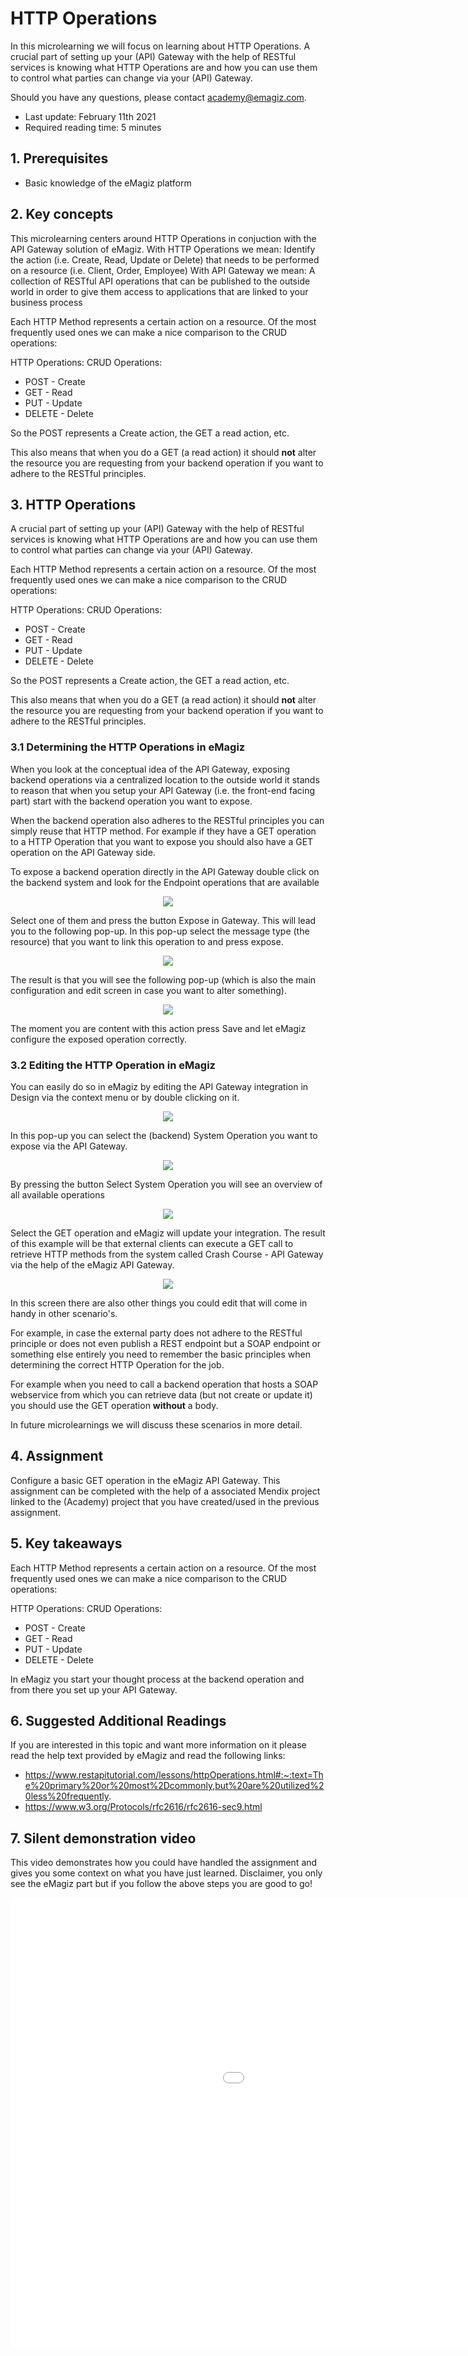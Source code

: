 # HTTP Operations

In this microlearning we will focus on learning about HTTP Operations.
A crucial part of setting up your (API) Gateway with the help of RESTful services is 
knowing what HTTP Operations are and how you can use them to control what parties can change via your (API) Gateway.

Should you have any questions, please contact academy@emagiz.com.

- Last update: February 11th 2021
- Required reading time: 5 minutes

## 1. Prerequisites
- Basic knowledge of the eMagiz platform

## 2. Key concepts
This microlearning centers around HTTP Operations in conjuction with the API Gateway solution of eMagiz.
With HTTP Operations we mean: Identify the action (i.e. Create, Read, Update or Delete) that needs to be performed on a resource (i.e. Client, Order, Employee)
With API Gateway we mean: A collection of RESTful API operations that can be published to the outside world in order to give them access to applications that are linked to your business process

Each HTTP Method represents a certain action on a resource. Of the most frequently used ones we can make a nice comparison to the CRUD operations:

HTTP Operations:		CRUD Operations:
- POST					- Create
- GET					- Read
- PUT					- Update
- DELETE				- Delete

So the POST represents a Create action, the GET a read action, etc.

This also means that when you do a GET (a read action) it should **not** alter the resource you are requesting from your backend operation if you want to adhere to the RESTful principles.

## 3. HTTP Operations
A crucial part of setting up your (API) Gateway with the help of RESTful services is 
knowing what HTTP Operations are and how you can use them to control what parties can change via your (API) Gateway.

Each HTTP Method represents a certain action on a resource. Of the most frequently used ones we can make a nice comparison to the CRUD operations:

HTTP Operations:		CRUD Operations:
- POST					- Create
- GET					- Read
- PUT					- Update
- DELETE				- Delete

So the POST represents a Create action, the GET a read action, etc.

This also means that when you do a GET (a read action) it should **not** alter the resource you are requesting from your backend operation if you want to adhere to the RESTful principles.

### 3.1 Determining the HTTP Operations in eMagiz

When you look at the conceptual idea of the API Gateway, exposing backend operations via a centralized location to the outside world 
it stands to reason that when you setup your API Gateway (i.e. the front-end facing part) start with the backend operation you want to expose. 

When the backend operation also adheres to the RESTful principles you can simply reuse that HTTP method. 
For example if they have a GET operation to a HTTP Operation that you want to expose you should also have a GET operation on the API Gateway side.

To expose a backend operation directly in the API Gateway double click on the backend system and look for the Endpoint operations that are available

<p align="center"><img src="../../img/microlearning/ml-api-http-operations--endpoint-operations.png"></p>

Select one of them and press the button Expose in Gateway. This will lead you to the following pop-up. 
In this pop-up select the message type (the resource) that you want to link this operation to and press expose.

<p align="center"><img src="../../img/microlearning/ml-api-http-operations--endpoint-operations-message-type.png"></p>

The result is that you will see the following pop-up (which is also the main configuration and edit screen in case you want to alter something).

<p align="center"><img src="../../img/microlearning/ml-api-http-operations--api-gateway-exposed-from-backend-edit.png"></p>

The moment you are content with this action press Save and let eMagiz configure the exposed operation correctly.

### 3.2 Editing the HTTP Operation in eMagiz

You can easily do so in eMagiz by editing the API Gateway integration in Design via the context menu or by double clicking on it.

<p align="center"><img src="../../img/microlearning/ml-api-http-operations--edit-api-integration.png"></p>

In this pop-up you can select the (backend) System Operation you want to expose via the API Gateway.

<p align="center"><img src="../../img/microlearning/ml-api-http-operations--edit-api-integration-pop-up.png"></p>

By pressing the button Select System Operation you will see an overview of all available operations

<p align="center"><img src="../../img/microlearning/ml-api-http-operations--edit-api-integration-pop-up-available-operations.png"></p>

Select the GET operation and eMagiz will update your integration. The result of this example will be that external clients can execute a 
GET call to retrieve HTTP methods from the system called Crash Course - API Gateway via the help of the eMagiz API Gateway.

<p align="center"><img src="../../img/microlearning/ml-api-http-operations--edit-api-integration-pop-up-result.png"></p>

In this screen there are also other things you could edit that will come in handy in other scenario's.

For example, in case the external party does not adhere to the RESTful principle or does not even publish a REST endpoint but a SOAP endpoint or 
something else entirely you need to remember the basic principles when determining the correct HTTP Operation for the job.

For example when you need to call a backend operation that hosts a SOAP webservice from which you can retrieve data (but not create or update it) you should use the GET operation **without** a body.

In future microlearnings we will discuss these scenarios in more detail. 

## 4. Assignment

Configure a basic GET operation in the eMagiz API Gateway.
This assignment can be completed with the help of a associated Mendix project linked to the (Academy) project that you have created/used in the previous assignment.

## 5. Key takeaways

Each HTTP Method represents a certain action on a resource. Of the most frequently used ones we can make a nice comparison to the CRUD operations:

HTTP Operations:		CRUD Operations:
- POST					- Create
- GET					- Read
- PUT					- Update
- DELETE				- Delete

In eMagiz you start your thought process at the backend operation and from there you set up your API Gateway.

## 6. Suggested Additional Readings

If you are interested in this topic and want more information on it please read the help text provided by eMagiz and read the following links:
- https://www.restapitutorial.com/lessons/httpOperations.html#:~:text=The%20primary%20or%20most%2Dcommonly,but%20are%20utilized%20less%20frequently.
- https://www.w3.org/Protocols/rfc2616/rfc2616-sec9.html

## 7. Silent demonstration video

This video demonstrates how you could have handled the assignment and gives you some context on what you have just learned. Disclaimer, you only see the eMagiz part but if you follow the above steps you are good to go!

<iframe width="1280" height="720" src="../../vid/microlearning/microlearning-http-operations.mp4" frameborder="0" allow="accelerometer; autoplay; clipboard-write; encrypted-media; gyroscope; picture-in-picture" allowfullscreen></iframe>